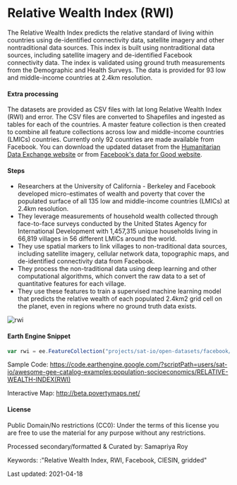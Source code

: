 # Relative Wealth Index (RWI)

The Relative Wealth Index predicts the relative standard of living within countries using de-identified connectivity data, satellite imagery and other nontraditional data sources. This index is built using nontraditional data sources, including satellite imagery and de-identified Facebook connectivity data. The index is validated using ground truth measurements from the Demographic and Health Surveys. The data is provided for 93 low and middle-income countries at 2.4km resolution.

#### Extra processing
The datasets are provided as CSV files with lat long Relative Wealth Index (RWI) and error. The CSV files are converted to Shapefiles and ingested as tables for each of the countries. A master feature collection is then created to combine all feature collections across low and middle-income countries (LMICs) countries. Currently only 92 countries are made available from Facebook. You can download the updated dataset from the [Humanitarian Data Exchange website](https://data.humdata.org/dataset/relative-wealth-index) or from [Facebook's data for Good website](https://dataforgood.fb.com/tools/relative-wealth-index/).

#### Steps

- Researchers at the University of California - Berkeley and Facebook developed micro-estimates of wealth and poverty that cover the populated surface of all 135 low and middle-income countries (LMICs) at 2.4km resolution.
- They leverage measurements of household wealth collected through face-to-face surveys conducted by the United States Agency for International Development  with 1,457,315 unique households living in 66,819 villages in 56 different LMICs around the world.
- They use spatial markers to link villages to non-traditional data sources, including satellite imagery, cellular network data, topographic maps, and de-identified connectivity data from Facebook.
- They process the non-traditional data using deep learning and other computational algorithms, which convert the raw data to a set of quantitative features for each village.
- They use these features to train a supervised machine learning model that predicts the relative wealth of each populated 2.4km2 grid cell on the planet, even in regions where no ground truth data exists.

![rwi](https://user-images.githubusercontent.com/6677629/115134793-efceec80-9fd8-11eb-8a6d-286528d985a1.gif)

#### Earth Engine Snippet

```js
var rwi = ee.FeatureCollection("projects/sat-io/open-datasets/facebook/relative_wealth_index");
```

Sample Code: https://code.earthengine.google.com/?scriptPath=users/sat-io/awesome-gee-catalog-examples:population-socioeconomics/RELATIVE-WEALTH-INDEX(RWI)

Interactive Map: http://beta.povertymaps.net/

#### License

Public Domain/No restrictions (CC0): Under the terms of this license you are free to use the material for any purpose without any restrictions.

Processed secondary/formatted & Curated by: Samapriya Roy

Keywords: :"Relative Wealth Index, RWI, Facebook, CIESIN, gridded"

Last updated: 2021-04-18
